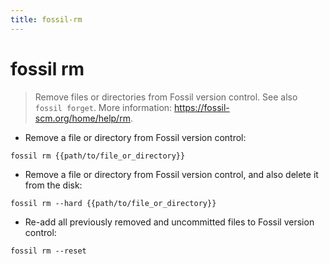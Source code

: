 ```yaml
---
title: fossil-rm
---
```

# fossil rm

> Remove files or directories from Fossil version control.
> See also `fossil forget`.
> More information: <https://fossil-scm.org/home/help/rm>.

- Remove a file or directory from Fossil version control:

`fossil rm {{path/to/file_or_directory}}`

- Remove a file or directory from Fossil version control, and also delete it from the disk:

`fossil rm --hard {{path/to/file_or_directory}}`

- Re-add all previously removed and uncommitted files to Fossil version control:

`fossil rm --reset`
